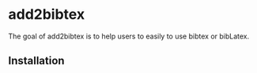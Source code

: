 
<!-- README.md is generated from README.Rmd. Please edit that file -->

# add2bibtex

The goal of add2bibtex is to help users to easily to use bibtex or
bibLatex.

## Installation
